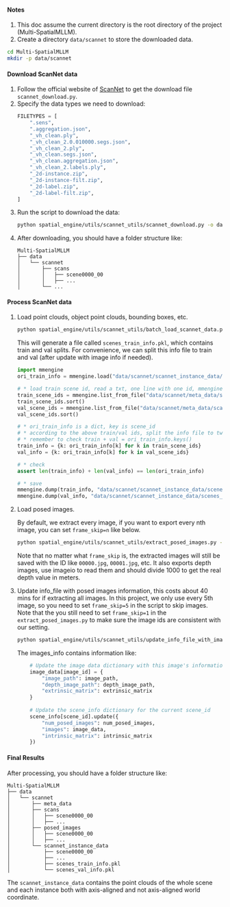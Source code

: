 #### Notes
1. This doc assume the current directory is the root directory of the project (Multi-SpatialMLLM).
2. Create a directory `data/scannet` to store the downloaded data.
```bash
cd Multi-SpatialMLLM
mkdir -p data/scannet
```

#### Download ScanNet data
1. Follow the official website of [ScanNet](https://github.com/ScanNet/ScanNet) to get the download file `scannet_download.py`.
2. Specify the data types we need to download:
    ```python
    FILETYPES = [
        ".sens",
        ".aggregation.json",
        "_vh_clean.ply",
        "_vh_clean_2.0.010000.segs.json",
        "_vh_clean_2.ply",
        "_vh_clean.segs.json",
        "_vh_clean.aggregation.json",
        "_vh_clean_2.labels.ply",
        "_2d-instance.zip",
        "_2d-instance-filt.zip",
        "_2d-label.zip",
        "_2d-label-filt.zip",
    ]
    ```
3. Run the script to download the data:
    ```bash
    python spatial_engine/utils/scannet_utils/scannet_download.py -o data/scannet 
    ```
4. After downloading, you should have a folder structure like:
    ```
    Multi-SpatialMLLM
    ├── data
    │   └── scannet
    │       ├── scans
    │       │   ├── scene0000_00
    │       │   ├── ...
    │       └── ...
    ```

#### Process ScanNet data
1. Load point clouds, object point clouds, bounding boxes, etc.
    ```bash
    python spatial_engine/utils/scannet_utils/batch_load_scannet_data.py
    ```
    This will generate a file called `scenes_train_info.pkl`, which contains train and val splits. For convenience, we can split this info file to train and val (after update with image info if needed).

    ```python
    import mmengine
    ori_train_info = mmengine.load("data/scannet/scannet_instance_data/scenes_train_val_info.pkl")

    # * load train scene id, read a txt, one line with one id, mmengine does not support txt format
    train_scene_ids = mmengine.list_from_file("data/scannet/meta_data/scannetv2_train.txt")
    train_scene_ids.sort()
    val_scene_ids = mmengine.list_from_file("data/scannet/meta_data/scannetv2_val.txt")
    val_scene_ids.sort()

    # * ori_train_info is a dict, key is scene_id 
    # * according to the above train/val ids, split the info file to two separate files and save it.
    # * remember to check train + val = ori_train_info.keys()
    train_info = {k: ori_train_info[k] for k in train_scene_ids}
    val_info = {k: ori_train_info[k] for k in val_scene_ids}

    # * check
    assert len(train_info) + len(val_info) == len(ori_train_info)

    # * save
    mmengine.dump(train_info, "data/scannet/scannet_instance_data/scenes_train_info.pkl")
    mmengine.dump(val_info, "data/scannet/scannet_instance_data/scenes_val_info.pkl")
    ```

2. Load posed images.

    By default, we extract every image, if you want to export every nth image, you can set `frame_skip=n` like below.
    ```bash
    python spatial_engine/utils/scannet_utils/extract_posed_images.py --frame_skip 1
    ```
    Note that no matter what `frame_skip` is, the extracted images will still be saved with the ID like `00000.jpg`, `00001.jpg`, etc. It also exports depth images, use imageio to read them and should divide 1000 to get the real depth value in meters.

3. Update info_file with posed images information, this costs about 40 mins for if extracting all images. In this project, we only use every 5th image, so you need to set `frame_skip=5` in the script to skip images. Note that the you still need to set `frame_skip=1` in the `extract_posed_images.py` to make sure the image ids are consistent with our setting.
    ```bash
    python spatial_engine/utils/scannet_utils/update_info_file_with_images.py
    ```

    The images_info contains information like:
    ```python
        # Update the image data dictionary with this image's information
        image_data[image_id] = {
            "image_path": image_path,
            "depth_image_path": depth_image_path,
            "extrinsic_matrix": extrinsic_matrix
        }
        
        # Update the scene_info dictionary for the current scene_id
        scene_info[scene_id].update({
            "num_posed_images": num_posed_images,
            "images": image_data,
            "intrinsic_matrix": intrinsic_matrix
        })
    ```

#### Final Results
After processing, you should have a folder structure like:
```
Multi-SpatialMLLM
├── data
│   └── scannet
│       ├── meta_data
│       ├── scans
│       │   ├── scene0000_00
│       │   ├── ...
│       ├── posed_images
│       │   ├── scene0000_00
│       │   ├── ...
│       └── scannet_instance_data
│           ├── scene0000_00
│           ├── ...
│           ├── scenes_train_info.pkl
│           └── scenes_val_info.pkl
```
The `scannet_instance_data` contains the point clouds of the whole scene and each instance both with axis-aligned and not axis-aligned world coordinate.

